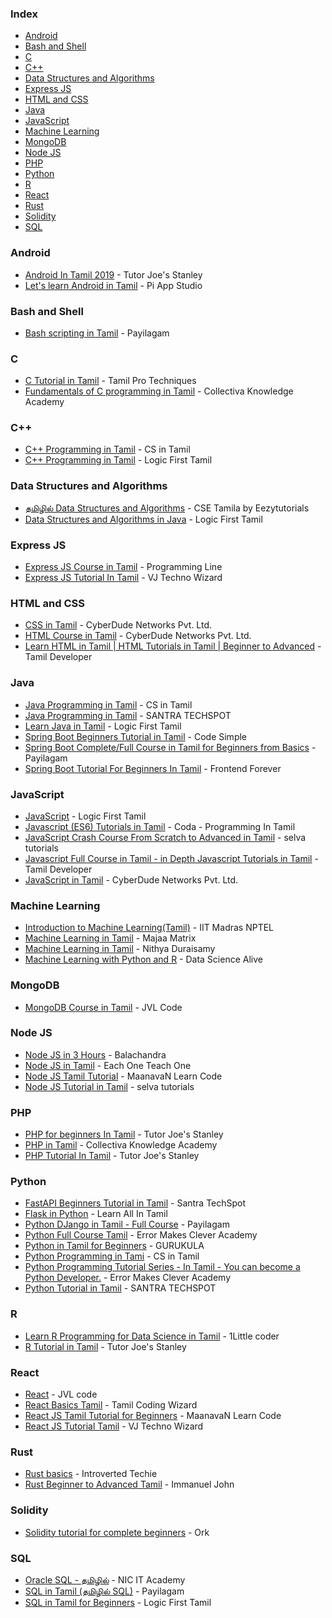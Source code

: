 ### Index

* [Android](#android)
* [Bash and Shell](#bash-and-shell)
* [C](#c)
* [C++](#cpp)
* [Data Structures and Algorithms](#dsa)
* [Express JS](#express-js)
* [HTML and CSS](#html-and-css)
* [Java](#java)
* [JavaScript](#javascript)
* [Machine Learning](#machine-learning)
* [MongoDB](#mongodb)
* [Node JS](#node-js)
* [PHP](#php)
* [Python](#python)
* [R](#r)
* [React](#react)
* [Rust](#rust)
* [Solidity](#solidity)
* [SQL](#sql)


### Android

* [Android In Tamil 2019](https://youtube.com/playlist?list=PL4unWLKFsZfcGBja19mrwodNm6AyzZk2B) - Tutor Joe's Stanley
* [Let's learn Android in Tamil](https://youtube.com/playlist?list=PL8u30_s78ZuE9YFjj9mv7ZP-Cp_tiG7JQ) - Pi App Studio


### Bash and Shell

* [Bash scripting in Tamil](https://youtube.com/playlist?list=PLgWpUXNR_WCeWiXmsYf5HUe7E4I29zTJr) - Payilagam


### C

* [C Tutorial in Tamil](https://youtube.com/playlist?list=PLBQXOA5OR76rq-sU8mNsUmj2Z9kQXz7oD) - Tamil Pro Techniques
* [Fundamentals of C programming in Tamil](https://youtube.com/playlist?list=PLmjuBlzAWCzxTdRxTtMSj1NFe_GvFlvFw) - Collectiva Knowledge Academy


### <a id="cpp"></a>C++

* [C++ Programming in Tamil](https://youtube.com/playlist?list=PLWbtDrDnmTHBPD-Dt5BJi7iP11x6UvgU0) - CS in Tamil
* [C++ Programming in Tamil](https://www.youtube.com/playlist?list=PLYM2_EX_xVvUppW1kS91ZNEI20k1V1liI) - Logic First Tamil


### <a id="dsa"></a>Data Structures and Algorithms

* [தமிழில் Data Structures and Algorithms](https://youtube.com/playlist?list=PL_UqaR55i1797oG0BL0wtxdPpa_NYNFLz) - 
CSE Tamila by Eezytutorials
* [Data Structures and Algorithms in Java](https://www.youtube.com/playlist?list=PLYM2_EX_xVvX7_AmNY-Deacp3rT3MIXnE) - Logic First Tamil

### Express JS

* [Express JS Course in Tamil](https://youtube.com/playlist?list=PLN00Qh4gtjNtwr6Syq7eKDTmd-fKQPEiO&si=wMFg55V0T1ztHesh) - Programming Line
* [Express JS Tutorial In Tamil](https://youtube.com/playlist?list=PLtMr2pEysMV6ArKDOGVmjQxjW-RcdxFHE&si=CR4PI0sjOcAUnXut) - VJ Techno Wizard


### HTML and CSS

* [CSS in Tamil](https://youtube.com/playlist?list=PL73Obo20O_7gGv4cLEOoqTF8_m8rPKyQh) - CyberDude Networks Pvt. Ltd.
* [HTML Course in Tamil](https://youtube.com/playlist?list=PL73Obo20O_7gcXt0cfQA14jey8zavtKAq) - CyberDude Networks Pvt. Ltd.
* [Learn HTML in Tamil \| HTML Tutorials in Tamil \| Beginner to Advanced](https://youtube.com/playlist?list=PLpYn3LR7eQI2trAr1z1lmvYGAQfsbllY5) - Tamil Developer


### Java

* [Java Programming in Tamil](https://www.youtube.com/playlist?list=PLWbtDrDnmTHCsK36VMtXasfeo4qQg3Mjo) - CS in Tamil
* [Java Programming in Tamil](https://www.youtube.com/playlist?list=PLIFRUdRwOM08fR11AtNx674tXpUmgy7lD) - SANTRA TECHSPOT
* [Learn Java in Tamil](https://youtube.com/playlist?list=PLYM2_EX_xVvVXm005Gt5unmqW6GGMjHxa) - Logic First Tamil
* [Spring Boot Beginners Tutorial in Tamil](https://www.youtube.com/playlist?list=PLhbl8CrGKCBNVzNXhoWdmni_sEAqZdLt9) - Code Simple
* [Spring Boot Complete/Full Course in Tamil for Beginners from Basics](https://www.youtube.com/playlist?list=PLgWpUXNR_WCc_VontznRnCUdul5Zp1x3c) - Payilagam
* [Spring Boot Tutorial For Beginners In Tamil](https://www.youtube.com/playlist?list=PL5wfQQ0ZyOimwU4V9g7OWTehyBoeDJGRG) - Frontend Forever


### JavaScript

* [JavaScript](https://www.youtube.com/playlist?list=PLYM2_EX_xVvWA3nMtsoLclwDtVS_rLk6O) - Logic First Tamil
* [Javascript (ES6) Tutorials in Tamil](https://youtube.com/playlist?list=PLB8qmogP8oMwFdeaeThAbsR9Vh-873SWb) - Coda - Programming In Tamil
* [JavaScript Crash Course From Scratch to Advanced in Tamil](https://www.youtube.com/playlist?list=PLyYcNnaAVG5IIyPjuzWOgqFxDORHqRN2W) - selva tutorials
* [Javascript Full Course in Tamil - in Depth Javascript Tutorials in Tamil](https://youtube.com/playlist?list=PLpYn3LR7eQI3hjh129Bkqkw7onut28hTK) - Tamil Developer
* [JavaScript in Tamil](https://youtube.com/playlist?list=PL73Obo20O_7ihsIM5K-hHYPrcqkkdQcLa) - CyberDude Networks Pvt. Ltd.


### Machine Learning

* [Introduction to Machine Learning(Tamil)](https://www.youtube.com/playlist?list=PLyqSpQzTE6M-9thAeyB2mRFYvvW8AWxXX) - IIT Madras NPTEL
* [Machine Learning in Tamil](https://www.youtube.com/playlist?list=PLJtSFa-YIedYu2QfQaHJJBLT096RxtMHD) - Majaa Matrix
* [Machine Learning in Tamil](https://youtube.com/playlist?list=PL5itdT07Pm8wxRaPWljPntnBmnOs4ExDM) - Nithya Duraisamy
* [Machine Learning with Python and R](https://www.youtube.com/playlist?list=PL-1QQC56x1gEgj8C4L2hw5orryqgdnuoP) - Data Science Alive


### MongoDB

* [MongoDB Course in Tamil](https://www.youtube.com/playlist?list=PL7BQ4lqtgECRiWoThupyKXRQoDuEV2zy5) - JVL Code


### Node JS

* [Node JS in 3 Hours](https://www.youtube.com/playlist?list=PLla-GdVgzZZV-z0Gxc7rkrV4cuqYSNZMy) - Balachandra
* [Node JS in Tamil](https://youtube.com/playlist?list=PLDVMunJ3DBrNAZtl0cJiNytPE2-8MAmoc&si=z23m0cL3jA7J50f9) - Each One Teach One
* [Node JS Tamil Tutorial](https://youtube.com/playlist?list=PLfD4W8QfMd5CfPbiP2os4lpK2470C8Bva&si=3_z8uf-13KyOoEj-) - MaanavaN Learn Code
* [Node JS Tutorial in Tamil](https://youtube.com/playlist?list=PLyYcNnaAVG5Jewkwv4iH5WR-IDNlUON29&si=Y1th95p1GubFjnAl) - selva tutorials


### PHP

* [PHP for beginners In Tamil](https://youtube.com/playlist?list=PL4unWLKFsZfcq_D-sEy0pR4Sl_yipy6Jt) - Tutor Joe's Stanley
* [PHP in Tamil](https://www.youtube.com/playlist?list=PLmjuBlzAWCzz8Timg5RP6c-JMemYWRXvV) - Collectiva Knowledge Academy
* [PHP Tutorial In Tamil](https://youtube.com/playlist?list=PL4unWLKFsZfdrMitLmm8N-idlYQkSCvT9) - Tutor Joe's Stanley


### Python

* [FastAPI Beginners Tutorial in Tamil](https://www.youtube.com/playlist?list=PLIFRUdRwOM08B9M7HVuiUWWto8eDxVryI) - Santra TechSpot
* [Flask in Python](https://www.youtube.com/playlist?list=PLBngtsPyn30GbfwGhOD_cPoQtkoIQQnHg) - Learn All In Tamil
* [Python DJango in Tamil - Full Course](https://www.youtube.com/playlist?list=PLgWpUXNR_WCch5K1nkemWWsm3rvr-7YmO) - Payilagam
* [Python Full Course Tamil](https://www.youtube.com/playlist?list=PLvepBxfiuao1hO1vPOskQ1X4dbjGXF9bm) - Error Makes Clever Academy
* [Python in Tamil for Beginners](https://youtube.com/playlist?list=PLA2UBjeRwle3OLO3qmXTbmCvuTlqhHRVb) - GURUKULA
* [Python Programming in Tami](https://www.youtube.com/playlist?list=PLWbtDrDnmTHBdEnUKuLNdH2-zKSDD8OA4) - CS in Tamil
* [Python Programming Tutorial Series - In Tamil - You can become a Python Developer.](https://www.youtube.com/playlist?list=PLvepBxfiuao1hO1vPOskQ1X4dbjGXF9bm) - Error Makes Clever Academy
* [Python Tutorial in Tamil](https://youtube.com/playlist?list=PLIFRUdRwOM0_hcLruKbsHWnU5P2uLBgsp) - SANTRA TECHSPOT


### R

* [Learn R Programming for Data Science in Tamil](https://www.youtube.com/playlist?list=PLpdmBGJ6ELUJr9cRrFPDAqGBXj5ge13h3) - 1Little coder
* [R Tutorial in Tamil](https://youtube.com/playlist?list=PL4unWLKFsZfeGbK28rfPDeDDD_OJGjMCC) - Tutor Joe's Stanley


### React

* [React](https://youtube.com/playlist?list=PL7BQ4lqtgECTVwBbEjQ63FPx76WYDbiwh&si=PxoLxQoXVCqi1zav) - JVL code
* [React Basics Tamil](https://youtube.com/playlist?list=PLQeZxRj52I-HntAkC29CgxGRT9Z_-oa91&si=oe9UoqzeaUDYyoy6) - Tamil Coding Wizard
* [React JS Tamil Tutorial for Beginners](https://youtube.com/playlist?list=PLfD4W8QfMd5DbFccLzRFeG0QjWWHGTT3-&si=X3CgUFk3PxeqA8YD) - MaanavaN Learn Code
* [React JS Tutorial Tamil](https://youtube.com/playlist?list=PLtMr2pEysMV7DdPChnkF9Mmgdya1uR8sQ&si=ZNop81SRBf9eTGvK) - VJ Techno Wizard


### Rust

* [Rust basics](https://www.youtube.com/playlist?list=PL_u9j2nFGtodQkcD1K6TqEciRzIi7DFip) - Introverted Techie
* [Rust Beginner to Advanced Tamil](https://www.youtube.com/playlist?list=PLdIzVVjNvusSYhqEH2_fPFtcVZEAlVs4Q) - Immanuel John


### Solidity

* [Solidity tutorial for complete beginners](https://youtube.com/playlist?list=PLl2NTvGeqw2ZRNLU25-yodXK86EXWV6on) - Ork


### SQL

* [Oracle SQL - தமிழில்](https://www.youtube.com/playlist?list=PLsphD3EpR7F-u4Jjp_3fYgLSsKwPPTEH4) - NIC IT Academy
* [SQL in Tamil (தமிழில் SQL)](https://www.youtube.com/playlist?list=PLgWpUXNR_WCd-oMh-n6LhRYyNZjiiPVGm) - Payilagam
* [SQL in Tamil for Beginners](https://www.youtube.com/playlist?list=PLYM2_EX_xVvUBh28ZT2i-jH7kBkTfB_W2) - Logic First Tamil
